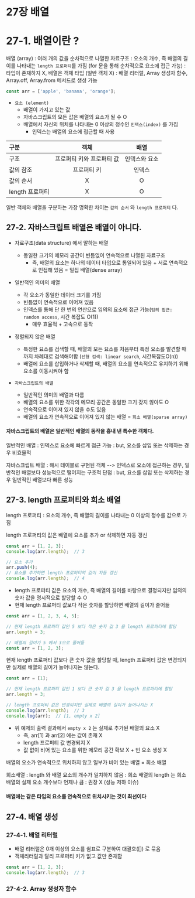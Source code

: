 27장 배열
=================================================================

# 27-1. 배열이란 ?

배열 (array)
: 여러 개의 값을 순차적으로 나열한 자료구조
: 요소의 개수, 즉 배열의 길이를 나타내는 `length 프로퍼티`를 가짐 (for 문을 통해 순차적으로 요소에 접근 가능)
: 타입이 존재하지 X, 배열은 객체 타입 (일반 객체 X)
: 배열 리터럴, Array 생성자 함수, Array.off, Array.from 메서드로 생성 가능

```javascript
const arr = ['apple', 'banana', 'orange'];
```

- `요소 (element)`
  - 배열이 가지고 있는 값
  - 자바스크립트의 모든 값은 배열의 요소가 될 수 O
  - 배열에서 자신의 위치를 나타내는 0 이상의 정수인 `인덱스(index)` 를 가짐
    - 인덱스는 배열의 요소에 접근할 때 사용


| 구분          |       객체        |    배열    |
|:------------|:---------------:|:--------:|
| 구조          | 프로퍼티 키와 프로퍼티 값  | 인덱스와 요소  |          
| 값의 참조       |     프로퍼티 키      |   인덱스    | 
| 값의 순서       |        X        |    O     |
| length 프로퍼티 |        X        |    O     | 

일반 객체와 배열을 구분하는 가장 명확한 차이는 `값의 순서` 와 `length 프로퍼티` 다.

## 27-2. 자바스크립트 배열은 배열이 아니다.

- 자료구조(data structure) 에서 말하는 배열
  - 동일한 크기의 메모리 공간이 빈틈없이 연속적으로 나열된 자료구조
    - 즉, 배열의 요소는 하나의 데이터 타입으로 통일되어 있음 + 서로 연속적으로 인접해 있음 = 밀집 배열(dense array)
  

- 일반적인 의미의 배열
  - 각 요소가 동일한 데이터 크기를 가짐
  - 빈틈없이 연속적으로 이어져 있음
  - 인덱스를 통해 단 한 번의 연산으로 임의의 요소에 접근 가능(`임의 접근: random access`, 시간 복잡도 O(1))
    - 매우 효율적 + 고속으로 동작


- 정렬되지 않은 배열
  - 특정한 요소를 검색할 때, 배열의 모든 요소를 처음부터 특정 요소를 발견할 때까지 차례대로 검색해야함 (`선형 검색: linear search`, 시간복잡도O(n))
  - 배열에 요소를 삽입하거나 삭제할 때, 배열의 요소를 연속적으로 유지하기 위해 요소를 이동시켜야 함


- `자바스크립트의 배열`
  - 일반적인 의미의 배열과 다름
  - 배열의 요소를 위한 각각의 메모리 공간은 동일한 크기 갖지 않아도 O
  - 연속적으로 이어져 있지 않을 수도 있음
  - 배열의 요소가 연속적으로 이어져 있지 않는 배열 = `희소 배열(sparse array)`

#### 자바스크립트의 배열은 일반적인 배열의 동작을 흉내 낸 특수한 객체다.

일반적인 배열
: 인덱스로 요소에 빠르게 접근 가능
: but, 요소를 삽입 또는 삭제하는 경우 비효율적

자바스크립트 배열
: 해시 테이블로 구현된 객체 --> 인덱스로 요소에 접근하는 경우, 일반적인 배열보다 성능적으로 떨어지는 구조적 단점
: but, 요소를 삽입 또는 삭제하는 경우 일반적인 배열보다 빠른 성능

## 27-3. length 프로퍼티와 희소 배열

length 프로퍼티
: 요소의 개수, 즉 배열의 길이를 나타내는 0 이상의 정수를 값으로 가짐

length 프로퍼티의 값은 배열에 요소를 추가 or 삭제하면 자동 갱신

```javascript
const arr = [1, 2, 3];
console.log(arr.length);  // 3

// 요소 추가
arr.push(4);
// 요소를 추가하면 length 프로퍼티의 값이 자동 갱신
console.log(arr.length);  // 4
```

- length 프로퍼티 값은 요소의 개수, 즉 배열의 길이를 바탕으로 결정되지만 임의의 숫자 값을 명시적으로 할당할 수 O
- 현재 length 프로퍼티 값보다 작은 숫자를 할당하면 배열의 길이가 줄어듦

```javascript
const arr = [1, 2, 3, 4, 5];

// 현재 length 프로퍼티 값인 5 보다 작은 숫자 값 3 을 length 프로퍼티에 할당
arr.length = 3;

// 배열의 길이가 5 에서 3으로 줄어듦
const arr = [1, 2, 3];
```

현재 length 프로퍼티 값보다 큰 숫자 값을 할당할 때, length 프로퍼티 값은 변경되지만 실제로 배열의 길이가 늘어나지는 않는다.

```javascript
const arr = [1];

// 현재 length 프로퍼티 값인 1 보다 큰 숫자 값 3 을 length 프로퍼티에 할당
arr.length = 3;

// length 프로퍼티 값은 변경되지만 실제로 배열의 길이가 늘어나지는 X
console.log(arr.length);  // 3
console.log(arr);  // [1, empty x 2]
```

- 위 예제의 출력 결과에서 `empty x 2` 는 실제로 추가된 배열의 요소 X
  - 즉, arr[1] 과 arr[2] 에는 값이 존재 X
  - length 프로퍼티 값 변경되지 X
  - 값 없이 비어 있는 요소를 위한 메모리 공간 확보 X + 빈 요소 생성 X


배열의 요소가 연속적으로 위치하지 않고 일부가 비어 있는 배열 = 희소 배열

희소배열
: length 와 배열 요소의 개수가 일치하지 않음
: 희소 배열의 length 는 희소 배열의 실제 요소 개수보다 언제나 큼
: 권장 X (성능 저하 이슈)

#### 배열에는 같은 타입의 요소를 연속적으로 위치시키는 것이 최선이다

## 27-4. 배열 생성

### 27-4-1. 배열 리터럴

- 배열 리터럴은 0개 이상의 요소를 쉼표로 구분하여 대괄호([]) 로 묶음
- 객체리터럴과 달리 프로퍼티 키가 없고 값만 존재함

```javascript
const arr = [1, 2, 3];
console.log(arr.length);  // 3
```

### 27-4-2. Array 생성자 함수
































